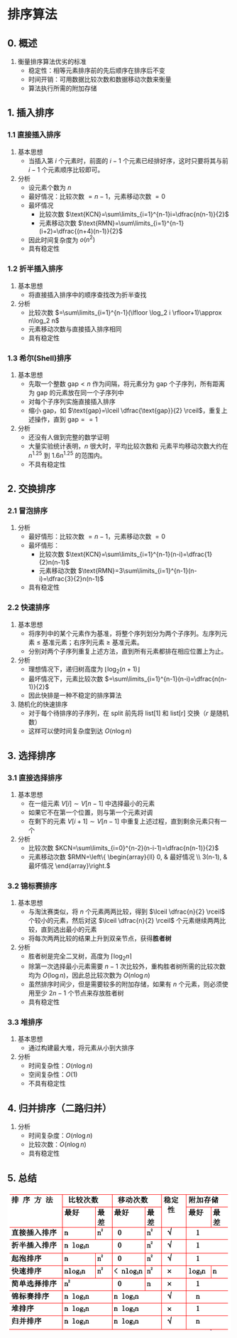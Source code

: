 # 排序算法

## 0. 概述

1. 衡量排序算法优劣的标准
   + 稳定性：相等元素排序前的先后顺序在排序后不变
   + 时间开销：可用数据比较次数和数据移动次数来衡量
   + 算法执行所需的附加存储

## 1. 插入排序

### 1.1 直接插入排序

1. 基本思想
   + 当插入第 $i$ 个元素时，前面的 $i-1$ 个元素已经排好序，这时只要将其与前 $i-1$ 个元素顺序比较即可。
2. 分析
   + 设元素个数为 $n$
   + 最好情况：比较次数 $=n-1$，元素移动次数 $=0$
   + 最坏情况
     + 比较次数 $\text{KCN}=\sum\limits_{i=1}^{n-1}i=\dfrac{n(n-1)}{2}$
     + 元素移动次数 $\text{RMN}=\sum\limits_{i=1}^{n-1}(i+2)=\dfrac{(n+4)(n-1)}{2}$
   + 因此时间复杂度为 $o(n^2)$
   + 具有稳定性

### 1.2 折半插入排序

1. 基本思想
   + 将直接插入排序中的顺序查找改为折半查找
2. 分析
   + 比较次数 $=\sum\limits_{i=1}^{n-1}(\lfloor \log_2 i \rfloor+1)\approx n\log_2 n$
   + 元素移动次数与直接插入排序相同
   + 具有稳定性

### 1.3 希尔(Shell)排序

1. 基本思想
   + 先取一个整数 $\text{gap}<n$ 作为间隔，将元素分为 gap 个子序列，所有距离为 gap 的元素放在同一个子序列中
   + 对每个子序列实施直接插入排序
   + 缩小 gap，如 $\text{gap}=\lceil \dfrac{\text{gap}}{2} \rceil$，重复上述操作，直到 $\text{gap}==1$
2. 分析
   + 还没有人做到完整的数学证明
   + 大量实验统计表明，$n$ 很大时，平均比较次数和 元素平均移动次数大约在 $n^{1.25}$ 到 $1.6n^{1.25}$ 的范围内。
   + 不具有稳定性

## 2. 交换排序

### 2.1 冒泡排序

1. 分析
   + 最好情形：比较次数 $=n-1$，元素移动次数 $=0$
   + 最坏情形：
     + 比较次数 $\text{KCN}=\sum\limits_{i=1}^{n-1}(n-i)=\dfrac{1}{2}n(n-1)$
     + 元素移动次数 $\text{RMN}=3\sum\limits_{i=1}^{n-1}(n-i)=\dfrac{3}{2}n(n-1)$
   + 具有稳定性

### 2.2 快速排序

1. 基本思想
   + 将序列中的某个元素作为基准，将整个序列划分为两个子序列。左序列元素 $\le$ 基准元素；右序列元素 $\ge$ 基准元素。
   + 分别对两个子序列重复上述方法，直到所有元素都排在相应位置上为止。
2. 分析
   + 理想情况下，递归树高度为 $\lfloor \log_2(n+1) \rfloor$
   + 最坏情况下，元素比较次数 $=\sum\limits_{i=1}^{n-1}(n-i)=\dfrac{n(n-1)}{2}$
   + 因此快排是一种不稳定的排序算法
3. 随机化的快速排序
   + 对于每个待排序的子序列，在 split 前先将 $\text{list}[1]$ 和 $\text{list[r]}$ 交换（$r$ 是随机数）
   + 这样可以使时间复杂度到达 $O(n\log n)$

## 3. 选择排序

### 3.1 直接选择排序

1. 基本思想
   + 在一组元素 $V[i]\sim V[n-1]$ 中选择最小的元素
   + 如果它不在第一个位置，则与第一个元素对调
   + 在剩下的元素 $V[i+1]\sim V[n-1]$ 中重复上述过程，直到剩余元素只有一个
2. 分析
   + 比较次数 $KCN=\sum\limits_{i=0}^{n-2}(n-i-1)=\dfrac{n(n-1)}{2}$
   + 元素移动次数 $RMN=\left\{ \begin{array}{ll} 0, & 最好情况 \\ 3(n-1), & 最坏情况 \end{array}\right.$

### 3.2 锦标赛排序

1. 基本思想
   + 与淘汰赛类似，将 $n$ 个元素两两比较，得到 $\lceil \dfrac{n}{2} \rceil$ 个较小的元素，然后对这 $\lceil \dfrac{n}{2} \rceil$ 个元素继续两两比较，直到选出最小的元素
   + 将每次两两比较的结果上升到双亲节点，获得**胜者树**
2. 分析
   + 胜者树是完全二叉树，高度为 $\lceil \log_2n\rceil$
   + 除第一次选择最小元素需要 $n-1$ 次比较外，重构胜者树所需的比较次数均为 $O(\log n)$，因此总比较次数为 $O(n\log n)$
   + 虽然排序时间少，但是需要较多的附加存储，如果有 $n$ 个元素，则必须使用至少 $2n-1$ 个节点来存放胜者树
   + 具有稳定性

### 3.3 堆排序

1. 基本思想
   + 通过构建最大堆，将元素从小到大排序
2. 分析
   + 时间复杂性：$O(n\log n)$
   + 空间复杂性：$O(1)$
   + 不具有稳定性

## 4. 归并排序（二路归并）

1. 分析
   + 时间复杂度：$O(n\log n)$
   + 比较次数：$O(n\log n)$
   + 具有稳定性

## 5. 总结

![1734615487216](排序算法.assets/1734615487216.png)


